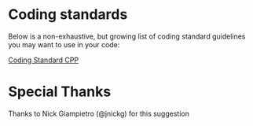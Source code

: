 # Coding standards
Below is a non-exhaustive, but growing list of coding standard guidelines you may want to use in your code:

[Coding Standard CPP](https://google.github.io/styleguide/cppguide.html)

# Special Thanks
Thanks to Nick Giampietro (@jnickg) for this suggestion
